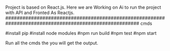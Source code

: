 Project is based on React.js. Here we are Working on Ai to run the project with API and Fronted As Reactjs.
#######################################################################################################
cmds

#install pip
#install node modules
#npm run build
#npm test
#npm start


Run all the cmds the you will get the output.
